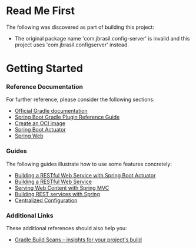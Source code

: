 # Read Me First
The following was discovered as part of building this project:

* The original package name 'com.jbrasil.config-server' is invalid and this project uses 'com.jbrasil.configserver' instead.

# Getting Started

### Reference Documentation
For further reference, please consider the following sections:

* [Official Gradle documentation](https://docs.gradle.org)
* [Spring Boot Gradle Plugin Reference Guide](https://docs.spring.io/spring-boot/docs/2.5.4/gradle-plugin/reference/html/)
* [Create an OCI image](https://docs.spring.io/spring-boot/docs/2.5.4/gradle-plugin/reference/html/#build-image)
* [Spring Boot Actuator](https://docs.spring.io/spring-boot/docs/2.5.4/reference/htmlsingle/#production-ready)
* [Spring Web](https://docs.spring.io/spring-boot/docs/2.5.4/reference/htmlsingle/#boot-features-developing-web-applications)

### Guides
The following guides illustrate how to use some features concretely:

* [Building a RESTful Web Service with Spring Boot Actuator](https://spring.io/guides/gs/actuator-service/)
* [Building a RESTful Web Service](https://spring.io/guides/gs/rest-service/)
* [Serving Web Content with Spring MVC](https://spring.io/guides/gs/serving-web-content/)
* [Building REST services with Spring](https://spring.io/guides/tutorials/bookmarks/)
* [Centralized Configuration](https://spring.io/guides/gs/centralized-configuration/)

### Additional Links
These additional references should also help you:

* [Gradle Build Scans – insights for your project's build](https://scans.gradle.com#gradle)

